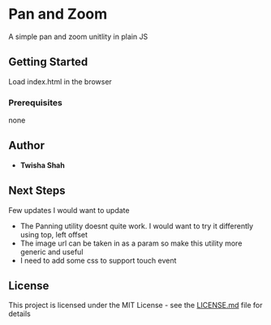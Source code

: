 # Pan and Zoom

A simple pan and zoom unitlity in plain JS

## Getting Started

Load index.html in the browser

### Prerequisites

none

## Author

* **Twisha Shah**

## Next Steps

Few updates I would want to update

* The Panning utility doesnt quite work. I would want to try it differently using top, left offset
* The image url can be taken in as a param so make this utility more generic and useful
* I need to add some css to support touch event

## License

This project is licensed under the MIT License - see the [LICENSE.md](LICENSE.md) file for details

